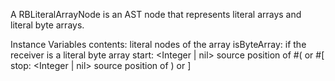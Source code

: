 A RBLiteralArrayNode is an AST node that represents literal arrays and literal byte arrays.

Instance Variables
	contents: <Array of: RBLiteralNode> literal nodes of the array
	isByteArray: <Boolean> if the receiver is a literal byte array
	start: <Integer | nil> source position of #( or #[
	stop: <Integer | nil> source position of ) or ]